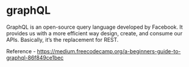 # graphQL
GraphQL is an open-source query language developed by Facebook. It provides us with a more efficient way design, create, and consume our APIs. Basically, it’s the replacement for REST.

Reference - https://medium.freecodecamp.org/a-beginners-guide-to-graphql-86f849ce1bec
